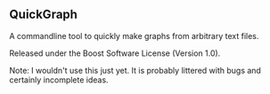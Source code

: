 QuickGraph
----------

A commandline tool to quickly make graphs from arbitrary text files.

Released under the Boost Software License (Version 1.0).

Note: I wouldn't use this just yet. It is probably littered with bugs and certainly incomplete ideas.
